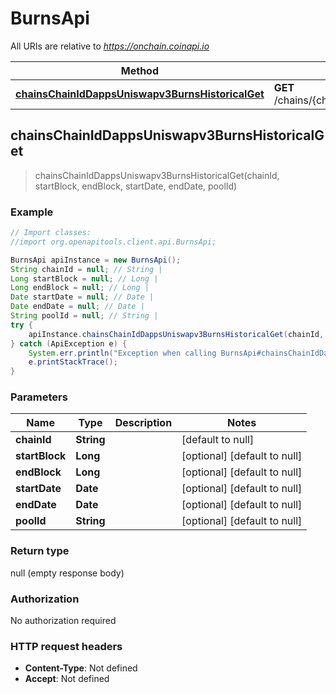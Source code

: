 # BurnsApi

All URIs are relative to *https://onchain.coinapi.io*

Method | HTTP request | Description
------------- | ------------- | -------------
[**chainsChainIdDappsUniswapv3BurnsHistoricalGet**](BurnsApi.md#chainsChainIdDappsUniswapv3BurnsHistoricalGet) | **GET** /chains/{chain_id}/dapps/uniswapv3/burns/historical | 



## chainsChainIdDappsUniswapv3BurnsHistoricalGet

> chainsChainIdDappsUniswapv3BurnsHistoricalGet(chainId, startBlock, endBlock, startDate, endDate, poolId)



### Example

```java
// Import classes:
//import org.openapitools.client.api.BurnsApi;

BurnsApi apiInstance = new BurnsApi();
String chainId = null; // String | 
Long startBlock = null; // Long | 
Long endBlock = null; // Long | 
Date startDate = null; // Date | 
Date endDate = null; // Date | 
String poolId = null; // String | 
try {
    apiInstance.chainsChainIdDappsUniswapv3BurnsHistoricalGet(chainId, startBlock, endBlock, startDate, endDate, poolId);
} catch (ApiException e) {
    System.err.println("Exception when calling BurnsApi#chainsChainIdDappsUniswapv3BurnsHistoricalGet");
    e.printStackTrace();
}
```

### Parameters


Name | Type | Description  | Notes
------------- | ------------- | ------------- | -------------
 **chainId** | **String**|  | [default to null]
 **startBlock** | **Long**|  | [optional] [default to null]
 **endBlock** | **Long**|  | [optional] [default to null]
 **startDate** | **Date**|  | [optional] [default to null]
 **endDate** | **Date**|  | [optional] [default to null]
 **poolId** | **String**|  | [optional] [default to null]

### Return type

null (empty response body)

### Authorization

No authorization required

### HTTP request headers

- **Content-Type**: Not defined
- **Accept**: Not defined

